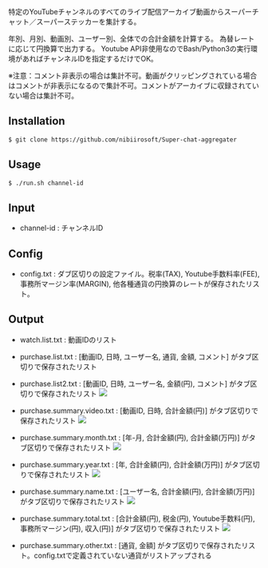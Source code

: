 特定のYouTubeチャンネルのすべてのライブ配信アーカイブ動画からスーパーチャット／スーパーステッカーを集計する。

年別、月別、動画別、ユーザー別、全体での合計金額を計算する。
為替レートに応じて円換算で出力する。
Youtube API非使用なのでBash/Python3の実行環境があればチャンネルIDを指定するだけでOK。

※注意：コメント非表示の場合は集計不可。動画がクリッピングされている場合はコメントが非表示になるので集計不可。コメントがアーカイブに収録されていない場合は集計不可。

## Installation

```bash
$ git clone https://github.com/nibiirosoft/Super-chat-aggregater
```

## Usage

```bash
$ ./run.sh channel-id
```

## Input

- channel-id : チャンネルID

## Config

- config.txt : ダブ区切りの設定ファイル。税率(TAX), Youtube手数料率(FEE), 事務所マージン率(MARGIN), 他各種通貨の円換算のレートが保存されたリスト。

## Output

- watch.list.txt : 動画IDのリスト

- purchase.list.txt : [動画ID, 日時, ユーザー名, 通貨, 金額, コメント] がタブ区切りで保存されたリスト

- purchase.list2.txt : [動画ID, 日時, ユーザー名, 金額(円), コメント] がタブ区切りで保存されたリスト ![](https://user-images.githubusercontent.com/65806595/82765164-41193f00-9e4f-11ea-9d1e-a2a8c5df6106.jpg)

- purchase.summary.video.txt : [動画ID, 日時, 合計金額(円)] がタブ区切りで保存されたリスト ![](https://user-images.githubusercontent.com/65806595/82765027-44f89180-9e4e-11ea-91ca-8a20424213a9.jpg)

- purchase.summary.month.txt : [年-月, 合計金額(円), 合計金額(万円)] がタブ区切りで保存されたリスト ![](https://user-images.githubusercontent.com/65806595/83333075-b5cdfc80-a2d9-11ea-9f0b-f5c85310ed00.jpg)

- purchase.summary.year.txt : [年, 合計金額(円), 合計金額(万円)] がタブ区切りで保存されたリスト ![](https://user-images.githubusercontent.com/65806595/82816728-a06e6200-9ed6-11ea-9e4e-2306fb082263.jpg)

- purchase.summary.name.txt : [ユーザー名, 合計金額(円), 合計金額(万円)] がタブ区切りで保存されたリスト ![](https://user-images.githubusercontent.com/65806595/82764935-9f452280-9e4d-11ea-86f0-10f5c6a41c5b.jpg)

- purchase.summary.total.txt : [合計金額(円), 税金(円), Youtube手数料(円), 事務所マージン(円), 収入(円)] がタブ区切りで保存されたリスト ![](https://user-images.githubusercontent.com/65806595/82764794-8a1bc400-9e4c-11ea-9411-0b63a264cb49.jpg)

- purchase.summary.other.txt : [通貨, 金額] がタブ区切りで保存されたリスト。config.txtで定義されていない通貨がリストアップされる
